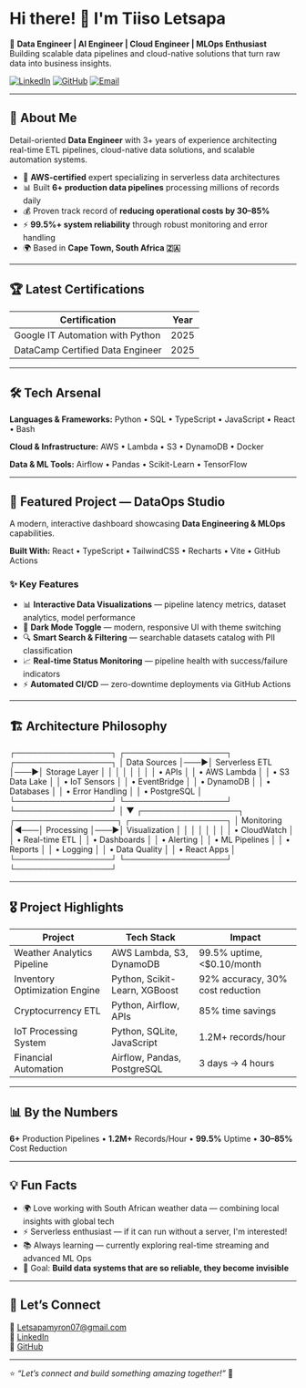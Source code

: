 # Hi there! 👋 I'm Tiiso Letsapa  

🚀 **Data Engineer | AI Engineer | Cloud Engineer | MLOps Enthusiast**  
Building scalable data pipelines and cloud-native solutions that turn raw data into business insights.

[![LinkedIn](https://img.shields.io/badge/LinkedIn-Connect-blue?logo=linkedin)](https://linkedin.com/in/tiiso-letsapa-664990209)
[![GitHub](https://img.shields.io/badge/GitHub-Letsapatiiso07-black?logo=github)](https://github.com/Letsapatiiso07)
[![Email](https://img.shields.io/badge/Email-Letsapamyron07%40gmail.com-red?logo=gmail)](mailto:Letsapamyron07@gmail.com)

---

## 🎯 About Me  

Detail-oriented **Data Engineer** with 3+ years of experience architecting real-time ETL pipelines, cloud-native data solutions, and scalable automation systems.

- 🔧 **AWS-certified** expert specializing in serverless data architectures  
- 📊 Built **6+ production data pipelines** processing millions of records daily  
- 💰 Proven track record of **reducing operational costs by 30–85%**  
- ⚡ **99.5%+ system reliability** through robust monitoring and error handling  
- 🌍 Based in **Cape Town, South Africa 🇿🇦**

---

## 🏆 Latest Certifications  

| Certification | Year |
|---------------|------|
| Google IT Automation with Python | 2025 |
| DataCamp Certified Data Engineer | 2025 |

---

## 🛠️ Tech Arsenal  

**Languages & Frameworks:** Python • SQL • TypeScript • JavaScript • React • Bash  

**Cloud & Infrastructure:** AWS • Lambda • S3 • DynamoDB • Docker  

**Data & ML Tools:** Airflow • Pandas • Scikit-Learn • TensorFlow  

---

## 🚀 Featured Project — DataOps Studio  

A modern, interactive dashboard showcasing **Data Engineering & MLOps** capabilities.

**Built With:** React • TypeScript • TailwindCSS • Recharts • Vite • GitHub Actions  

### ✨ Key Features
- 📊 **Interactive Data Visualizations** — pipeline latency metrics, dataset analytics, model performance  
- 🌙 **Dark Mode Toggle** — modern, responsive UI with theme switching  
- 🔍 **Smart Search & Filtering** — searchable datasets catalog with PII classification  
- 📈 **Real-time Status Monitoring** — pipeline health with success/failure indicators  
- ⚡ **Automated CI/CD** — zero-downtime deployments via GitHub Actions  

---

## 🏗️ Architecture Philosophy  

┌─────────────────┐ ┌──────────────────┐ ┌─────────────────┐
│ Data Sources │───▶│ Serverless ETL │───▶│ Storage Layer │
│ │ │ │ │ │
│ • APIs │ │ • AWS Lambda │ │ • S3 Data Lake │
│ • IoT Sensors │ │ • EventBridge │ │ • DynamoDB │
│ • Databases │ │ • Error Handling │ │ • PostgreSQL │
└─────────────────┘ └──────────────────┘ └─────────────────┘
│
▼
┌─────────────────┐ ┌──────────────────┐ ┌─────────────────┐
│ Monitoring │◀───│ Processing │───▶│ Visualization │
│ │ │ │ │ │
│ • CloudWatch │ │ • Real-time ETL │ │ • Dashboards │
│ • Alerting │ │ • ML Pipelines │ │ • Reports │
│ • Logging │ │ • Data Quality │ │ • React Apps │
└─────────────────┘ └──────────────────┘ └─────────────────┘


---

## 🎖️ Project Highlights  

| Project | Tech Stack | Impact |
|---------|------------|--------|
| Weather Analytics Pipeline | AWS Lambda, S3, DynamoDB | 99.5% uptime, <$0.10/month |
| Inventory Optimization Engine | Python, Scikit-Learn, XGBoost | 92% accuracy, 30% cost reduction |
| Cryptocurrency ETL | Python, Airflow, APIs | 85% time savings |
| IoT Processing System | Python, SQLite, JavaScript | 1.2M+ records/hour |
| Financial Automation | Airflow, Pandas, PostgreSQL | 3 days → 4 hours |

---

## 📊 By the Numbers  

**6+** Production Pipelines • **1.2M+** Records/Hour • **99.5%** Uptime • **30–85%** Cost Reduction  

---

## 💡 Fun Facts  

- 🌍 Love working with South African weather data — combining local insights with global tech  
- ⚡ Serverless enthusiast — if it can run without a server, I'm interested!  
- 📚 Always learning — currently exploring real-time streaming and advanced ML Ops  
- 🎯 Goal: **Build data systems that are so reliable, they become invisible**  

---

## 🤝 Let’s Connect  

💌 [Letsapamyron07@gmail.com](mailto:Letsapamyron07@gmail.com)  
🔗 [LinkedIn](https://linkedin.com/in/tiiso-letsapa-664990209)  
🐙 [GitHub](https://github.com/Letsapatiiso07)

---

⭐️ _“Let’s connect and build something amazing together!”_ 🚀






